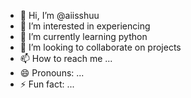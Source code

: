 - 👋 Hi, I’m @aiisshuu
- 👀 I’m interested in experiencing
- 🌱 I’m currently learning python
- 💞️ I’m looking to collaborate on projects
- 📫 How to reach me ...
- 😄 Pronouns: ...
- ⚡ Fun fact: ...

<!---
aiisshuu/aiisshuu is a ✨ special ✨ repository because its `README.md` (this file) appears on your GitHub profile.
You can click the Preview link to take a look at your changes.
--->
